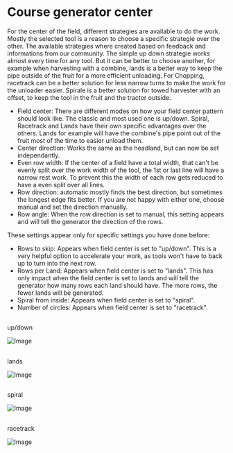 # Course generator center


For the center of the field, different strategies are available to do the work. Mostly the selected tool is a reason to choose a specific strategie over the other. The available strategies where created based on feedback and informations from our community.
The simple up down strategie works almost every time for any tool. But it can be better to choose another, for example when harvesting with a combine, lands is a better way to keep the pipe outside of the fruit for a more efficient unloading.
For Chopping, racetrack can be a better solution for less narrow turns to make the work for the unloader easier.
Spirale is a better solution for towed harvester with an offset, to keep the tool in the fruit and the tractor outside.



- Field center: There are different modes on how your field center pattern should look like. The classic and most used one is up/down.
Spiral, Racetrack and Lands have their own specific advantages over the others. Lands for example will have the combine's pipe point out of the fruit most of the time to easier unload them.
- Center direction: Works the same as the headland, but can now be set independantly.
- Even row width: If the center of a field have a total width, that can't be evenly split over the work width of the tool, the 1st or last line will have a narrow rest work. To prevent this the width of each row gets reduced to have a even split over all lines.
- Row direction: automatic mostly finds the best direction, but sometimes the longest edge fits better. If you are not happy with either one, choose manual and set the direction manually.
- Row angle: When the row direction is set to manual, this setting appears and will tell the generator the direction of the rows.

These settings appear only for specific settings you have done before:
- Rows to skip: Appears when field center is set to "up/down". This is a very helpful option to accelerate your work, as tools won't have to back up to turn into the next row.
- Rows per Land: Appears when field center is set to "lands". This has only impact when the field center is set to lands and will tell the generator how many rows each land should have. The more rows, the fewer lands will be generated.
- Spiral from inside: Appears when field center is set to "spiral".
- Number of circles: Appears when field center is set to "racetrack".


## 
up/down


![Image](assets/updown_0_0_1024_591.png)

## 
lands


![Image](assets/lands_0_0_1024_599.png)

## 
spiral


![Image](assets/spiral_0_0_1024_590.png)

## 
racetrack


![Image](assets/racetrack_0_0_1024_589.png)

